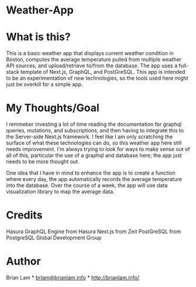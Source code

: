 # Weather-App

# What is this?

This is a basic weather app that displays current weather condition in Boston, computes the average temperature pulled from multiple weather API sources, and upload/retrieve to/from the database. The app uses a full-stack template of Next.js, GraphQL, and PostGreSQL. This app is intended to be an experimentation of new technologies, so the tools used here might just be overkill for a simple app. 

# My Thoughts/Goal

I remmeber investing a lot of time reading the documentation for graphql queries, mutations, and subscriptions, and then having to integrate this to the Server-side Next.js framework. I feel like I am only scratching the surface of what these technologies can do, so this weather app here still needs improvement. I'm always trying to look for ways to make sense out of all of this, particular the use of a graphql and database here; the app just needs to be more thought out. 

One idea that I have in mind to enhance the app is to create a function where every day, the app automatically records the average temperature into the database. Over the course of a week, the app will use data visualization library to map the average data.


# Credits
Hasura GraphQL Engine from Hasura
Next.js from Zeit
PostGreSQL from PostgreSQL Global Development Group

# Author

Brian Lam * brlam@brianlam.info * http://brianlam.info/

